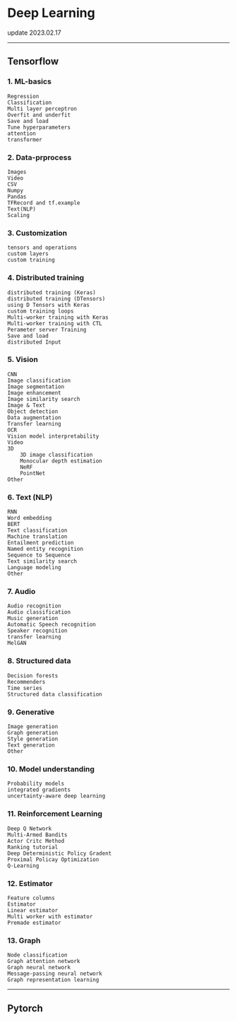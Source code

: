 # Deep Learning

update 2023.02.17

---

## Tensorflow

### 1. ML-basics

    Regression  
    Classification  
    Multi layer perceptron  
    Overfit and underfit  
    Save and load  
    Tune hyperparameters  
    attention
    transformer

### 2. Data-prprocess

    Images  
    Video  
    CSV  
    Numpy  
    Pandas  
    TFRecord and tf.example  
    Text(NLP)  
    Scaling  

### 3. Customization

    tensors and operations  
    custom layers  
    custom training  

### 4. Distributed training

    distributed training (Keras)  
    distributed training (DTensors)  
    using D Tensors with Keras  
    custom training loops  
    Multi-worker training with Keras  
    Multi-worker training with CTL  
    Perameter server Training  
    Save and load  
    distributed Input  

### 5. Vision

    CNN  
    Image classification  
    Image segmentation  
    Image enhancement  
    Image similarity search  
    Image & Text  
    Object detection  
    Data augmentation  
    Transfer learning  
    OCR  
    Vision model interpretability  
    Video  
    3D  
        3D image classification
        Monocular depth estimation
        NeRF
        PointNet
    Other  

### 6. Text (NLP)

    RNN  
    Word embedding  
    BERT  
    Text classification  
    Machine translation  
    Entailment prediction  
    Named entity recognition  
    Sequence to Sequence  
    Text similarity search  
    Language modeling  
    Other  

### 7. Audio

    Audio recognition  
    Audio classification  
    Music generation  
    Automatic Speech recognition  
    Speaker recognition  
    transfer learning  
    MelGAN  

### 8. Structured data

    Decision forests  
    Recommenders  
    Time series  
    Structured data classification  

### 9. Generative

    Image generation  
    Graph generation  
    Style generation  
    Text generation  
    Other  

### 10. Model understanding

    Probability models  
    integrated gradients  
    uncertainty-aware deep learning  

### 11. Reinforcement Learning

    Deep Q Network  
    Multi-Armed Bandits  
    Actor Critc Method  
    Ranking tutorial  
    Deep Deterministic Policy Gradent  
    Proximal Policay Optimization  
    Q-Learning  

### 12. Estimator

    Feature columns  
    Estimator  
    Linear estimator  
    Multi worker with estimator  
    Premade estimator  

### 13. Graph

    Node classification  
    Graph attention network  
    Graph neural network  
    Message-passing neural network  
    Graph representation learning  

---

## Pytorch

